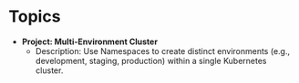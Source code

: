 # Topics

- **Project: Multi-Environment Cluster**
  - Description: Use Namespaces to create distinct environments (e.g., development, staging, production) within a single Kubernetes cluster.

